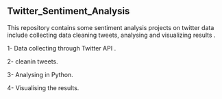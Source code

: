 ## Twitter_Sentiment_Analysis

This repository contains some sentiment analysis projects on twitter data include collecting data cleaning tweets, analysing and visualizing results .

1- Data collecting through Twitter API .

2- cleanin tweets.

3- Analysing in Python. 

4- Visualising the results.
